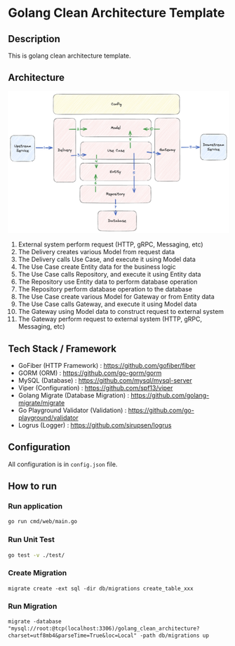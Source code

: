 # Golang Clean Architecture Template

## Description

This is golang clean architecture template.

## Architecture

![Clean Architecture](architecture.png)

1. External system perform request (HTTP, gRPC, Messaging, etc)
2. The Delivery creates various Model from request data
3. The Delivery calls Use Case, and execute it using Model data
4. The Use Case create Entity data for the business logic
5. The Use Case calls Repository, and execute it using Entity data
6. The Repository use Entity data to perform database operation
7. The Repository perform database operation to the database
8. The Use Case create various Model for Gateway or from Entity data
9. The Use Case calls Gateway, and execute it using Model data
10. The Gateway using Model data to construct request to external system 
11. The Gateway perform request to external system (HTTP, gRPC, Messaging, etc)

## Tech Stack / Framework

- GoFiber (HTTP Framework) : https://github.com/gofiber/fiber
- GORM (ORM) : https://github.com/go-gorm/gorm
- MySQL (Database) : https://github.com/mysql/mysql-server
- Viper (Configuration) : https://github.com/spf13/viper
- Golang Migrate (Database Migration) : https://github.com/golang-migrate/migrate
- Go Playground Validator (Validation) : https://github.com/go-playground/validator
- Logrus (Logger) : https://github.com/sirupsen/logrus

## Configuration

All configuration is in `config.json` file.

## How to run

### Run application

```bash
go run cmd/web/main.go
```

### Run Unit Test

```bash
go test -v ./test/
```

### Create Migration

```shell
migrate create -ext sql -dir db/migrations create_table_xxx
```

### Run Migration

```shell
migrate -database "mysql://root:@tcp(localhost:3306)/golang_clean_architecture?charset=utf8mb4&parseTime=True&loc=Local" -path db/migrations up
```